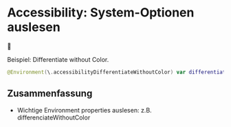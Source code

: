 # Accessibility: System-Optionen auslesen
🦮

Beispiel: Differentiate without Color.

```swift
@Environment(\.accessibilityDifferentiateWithoutColor) var differentiateWithoutColor
```

## Zusammenfassung
- Wichtige Environment properties auslesen: z.B. differenciateWithoutColor